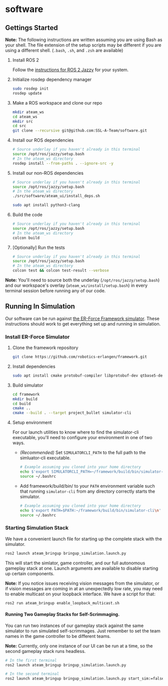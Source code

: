 # software

## Gettings Started

**Note:** The following instructions are written assuming you are using Bash as your shell. The file extension of the setup scripts may be different if you are using a different shell. (`.bash`, `.sh`, and `.zsh` are available)

1. Install ROS 2

   Follow the [instructions for ROS 2 Jazzy](http://docs.ros.org/en/jazzy/Installation.html) for your system.

1. Initialize rosdep dependency manager

   ```bash
   sudo rosdep init
   rosdep update
   ```

1. Make a ROS workspace and clone our repo

   ```bash
   mkdir ateam_ws
   cd ateam_ws
   mkdir src
   cd src
   git clone --recursive git@github.com:SSL-A-Team/software.git
   ```

1. Install our ROS dependencies

   ```bash
   # Source underlay if you haven't already in this terminal
   source /opt/ros/jazzy/setup.bash
   # In the ateam_ws directory
   rosdep install --from-paths . --ignore-src -y
   ```

1. Install our non-ROS dependencies

   ```bash
   # Source underlay if you haven't already in this terminal
   source /opt/ros/jazzy/setup.bash
   # In the ateam_ws directory
   ./src/software/ateam_ui/install_deps.sh

   sudo apt install python3-clang
   ```
   <!-- TODO(braulicm): Add custom rosdep keys file -->

1. Build the code

   ```bash
   # Source underlay if you haven't already in this terminal
   source /opt/ros/jazzy/setup.bash
   # In the ateam_ws directory
   colcon build
   ```

1. [Optionally] Run the tests

   ```bash
   # Source underlay if you haven't already in this terminal
   source /opt/ros/jazzy/setup.bash
   # In the ateam_ws directory
   colcon test && colcon test-result --verbose
   ```

**Note:** You'll need to source both the underlay (`/opt/ros/jazzy/setup.bash`) and our workspace's overlay (`ateam_ws/install/setup.bash`) in every terminal session before running any of our code.

## Running In Simulation

Our software can be run against [the ER-Force Framework simulator](https://github.com/robotics-erlangen/framework). These instructions should work to get everything set up and running in simulation.

### Install ER-Force Simulator

1. Clone the framework repository

   ```bash
   git clone https://github.com/robotics-erlangen/framework.git
   ```

1. Install dependencies

   ```bash
   sudo apt install cmake protobuf-compiler libprotobuf-dev qtbase5-dev libqt5opengl5-dev g++ libusb-1.0-0-dev libsdl2-dev libqt5svg5-dev libssl-dev
   ```

1. Build simulator

   ```bash
   cd framework
   mkdir build
   cd build
   cmake ..
   cmake --build . --target project_bullet simulator-cli
   ```

1. Setup environment
   
   For our launch utilities to know where to find the simulator-cli executable, you'll need to configure your environment in one of two ways.

   - _(Recommended)_ Set `SIMULATORCLI_PATH` to the full path to the simluator-cli executable.

      ```bash
      # Example assuming you cloned into your home directory
      echo $'export SIMULATORCLI_PATH=~/framework/build/bin/simulator-cli\n' >> ~/.bashrc
      source ~/.bashrc
      ```

   - Add framework/build/bin/ to your `PATH` environment variable such that running `simulator-cli` from any directory correctly starts the simulator.

      ```bash
      # Example assuming you cloned into your home directory
      echo $'export PATH=$PATH:~/framework/build/bin/simulator-cli\n' >> ~/.bashrc
      source ~/.bashrc
      ```

### Starting Simulation Stack

We have a convenient launch file for starting up the complete stack with the simulator.

```bash
ros2 launch ateam_bringup bringup_simulation.launch.py
```

This will start the simlator, game controller, and our full autonomous gameplay stack at one. Launch arguments are available to disable starting up certain components.

**Note:** If you notice issues receiving vision messages from the simulator, or if vision messages are coming in at an unexpectedly low rate, you may need to enable multicast on your loopback interface. We have a script for that:

```bash
ros2 run ateam_bringup enable_loopback_multicast.sh
```

#### Running Two Gameplay Stacks for Self-Scrimmaging.

You can run two instances of our gameplay stack against the same simulator to run simulated self-scrimmages. Just remember to set the team names in the game controller to be different teams.

**Note:** Currently, only one instance of our UI can be run at a time, so the second gameplay stack runs headless.

```bash
# In the first terminal
ros2 launch ateam_bringup bringup_simulation.launch.py

# In the second terminal
ros2 launch ateam_bringup bringup_simulation.launch.py start_sim:=false start_gc:=false start_ui:=false team_name:=Unknown
```
